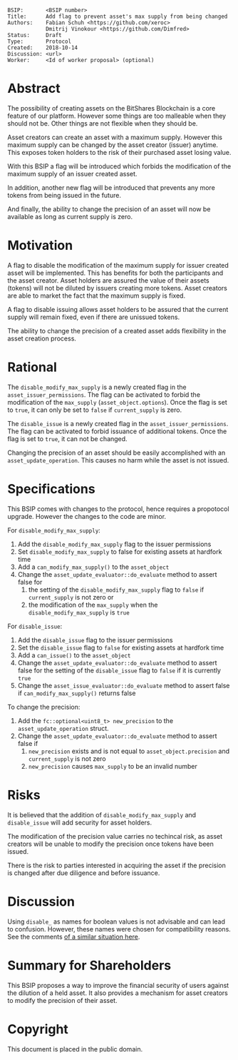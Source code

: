     BSIP:       <BSIP number>
    Title:      Add flag to prevent asset's max supply from being changed
    Authors:    Fabian Schuh <https://github.com/xeroc>
                Dmitrij Vinokour <https://github.com/Dimfred>
    Status:     Draft
    Type:       Protocol
    Created:    2018-10-14
    Discussion: <url>
    Worker:     <Id of worker proposal> (optional)

# Abstract

The possibility of creating assets on the BitShares Blockchain is a core feature of our platform. However some things are too malleable when they should not be. Other things are not flexible when they should be.

Asset creators can create an asset with a maximum supply. However this maximum supply can be changed by the asset creator (issuer) anytime. This exposes token holders to the risk of their purchased asset losing value.

With this BSIP a flag will be introduced which forbids the modification of the maximum supply of an issuer created asset.

In addition, another new flag will be introduced that prevents any more tokens from being issued in the future.

And finally, the ability to change the precision of an asset will now be available as long as current supply is zero.

# Motivation

A flag to disable the modification of the maximum supply for issuer created asset will be implemented. This has benefits for both the participants and the asset creator. Asset holders are assured the value of their assets (tokens) will not be diluted by issuers creating more tokens. Asset creators are able to market the fact that the maximum supply is fixed.

A flag to disable issuing allows asset holders to be assured that the current supply will remain fixed, even if there are unissued tokens.

The ability to change the precision of a created asset adds flexibility in the asset creation process.

# Rational

The `disable_modify_max_supply` is a newly created flag in the `asset_issuer_permissions`. The flag can be activated to forbid the modification of the `max_supply` (`asset_object.options`). Once the flag is set to `true`, it can only be set to `false` if `current_supply` is zero.

The `disable_issue` is a newly created flag in the `asset_issuer_permissions`. The flag can be activated to forbid issuance of additional tokens. Once the flag is set to `true`, it can not be changed.

Changing the precision of an asset should be easily accomplished with an `asset_update_operation`. This causes no harm while the asset is not issued.

# Specifications

This BSIP comes with changes to the protocol, hence requires a propotocol upgrade. However the changes to the code are minor.

For `disable_modify_max_supply`:

1. Add the `disable_modify_max_supply` flag to the issuer permissions
2. Set `disable_modify_max_supply` to false for existing assets at hardfork time
3. Add a `can_modify_max_supply()` to the `asset_object`
4. Change the `asset_update_evaluator::do_evaluate` method to assert false for
    1. the setting of the `disable_modify_max_supply` flag to `false` if `current_supply` is not zero or
    2. the modification of the `max_supply` when the `disable_modify_max_supply` is `true`
   
For `disable_issue`:

1. Add the `disable_issue` flag to the issuer permissions
2. Set the `disable_issue` flag to `false` for existing assets at hardfork time
3. Add a `can_issue()` to the `asset_object`
4. Change the `asset_update_evaluator::do_evaluate` method to assert false for the setting of the `disable_issue` flag to `false` if it is currently `true`
5. Change the `asset_issue_evaluator::do_evaluate` method to assert false if `can_modify_max_supply()` returns false

To change the precision:

1. Add the `fc::optional<uint8_t> new_precision` to the `asset_update_operation` struct.
2. Change the `asset_update_evaluator::do_evaluate` method to assert false if 
   1. `new_precision` exists and is not equal to `asset_object.precision` and `current_supply` is not zero
   2. `new_precision` causes `max_supply` to be an invalid number

# Risks

It is believed that the addition of `disable_modify_max_supply` and `disable_issue` will add security for asset holders.

The modification of the precision value carries no techincal risk, as asset creators will be unable to modify the precision once tokens have been issued. 

There is the risk to parties interested in acquiring the asset if the precision is changed after due diligence and before issuance.  

# Discussion

Using `disable_` as names for boolean values is not advisable and can lead to confusion. However, these names were chosen for compatibility reasons. See the comments [of a similar situation here](https://github.com/bitshares/bitshares-core/pull/1375#pullrequestreview-164580457).

# Summary for Shareholders

This BSIP proposes a way to improve the financial security of users against the dilution of a held asset. It also provides a mechanism for asset creators to modify the precision of their asset.

# Copyright

This document is placed in the public domain.
